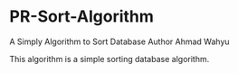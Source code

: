 # PR-Sort-Algorithm
A Simply Algorithm to Sort Database
Author Ahmad Wahyu

This algorithm is a simple sorting database algorithm.



